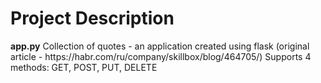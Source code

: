 <!--cocktails_to_quote_app-->
<h1>Project Description</h1>
<b>app.py</b> 
Collection of quotes - an application created using flask (original article - https://habr.com/ru/company/skillbox/blog/464705/)
Supports 4 methods: GET, POST, PUT, DELETE
